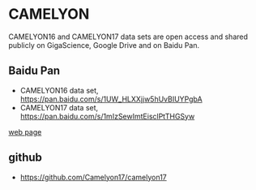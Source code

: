 # CAMELYON
CAMELYON16 and CAMELYON17 data sets are open access and shared publicly on GigaScience, Google Drive and on Baidu Pan.

## Baidu Pan
- CAMELYON16 data set, https://pan.baidu.com/s/1UW_HLXXjjw5hUvBIUYPgbA
- CAMELYON17 data set, https://pan.baidu.com/s/1mIzSewImtEisclPtTHGSyw

[web page](https://camelyon17.grand-challenge.org/data/)

## github
- https://github.com/Camelyon17/camelyon17
